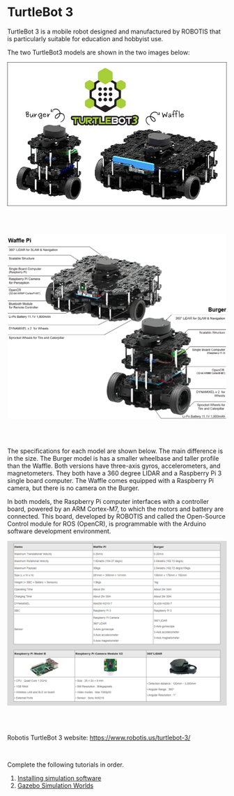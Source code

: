 # TurtleBot 3

TurtleBot 3 is a mobile robot designed and manufactured by ROBOTIS that is particularly suitable for education and hobbyist use. 

The two TurtleBot3 models are shown in the two images below:

![TurtleBot 3 Robots](./images/turtlebot3_burger_waffle.jpg "Turtelbot3 Burger & Waffle")

</br></br>

![TurtleBot 3 Robots](./images/turtlebot3_components.png)

</br></br>

The specifications for each model are shown below. The main difference is in the size. The Burger model is has a smaller wheelbase and taller profile than the Waffle. Both versions have three-axis gyros, accelerometers, and magnetometers. They both have a 360 degree LIDAR and a Raspberry Pi 3 single board computer. The Waffle comes equipped with a Raspberry Pi camera, but there is no camera on the Burger. 

In both models, the Raspberry Pi computer interfaces with a controller board, powered by an ARM Cortex-M7, to which the motors and battery are connected. This board, developed by ROBOTIS and called the Open-Source Control module for ROS (OpenCR), is programmable with the Arduino software development environment. 

![TurtleBot 3 Specifications](./images/specifications.png)

</br></br>

Robotis TurtleBot 3 website: https://www.robotis.us/turtlebot-3/

</br>

Complete the following tutorials in order.

1. [Installing simulation software](install_sim.md)
2. [Gazebo Simulation Worlds](gazebo_worlds.md)